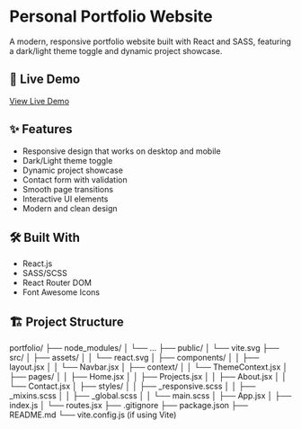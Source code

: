 # Personal Portfolio Website

A modern, responsive portfolio website built with React and SASS, featuring a dark/light theme toggle and dynamic project showcase.

## 🚀 Live Demo

[View Live Demo]( https://doucefleur1.github.io/portfolio/)

## ✨ Features

- Responsive design that works on desktop and mobile
- Dark/Light theme toggle
- Dynamic project showcase
- Contact form with validation
- Smooth page transitions
- Interactive UI elements
- Modern and clean design

## 🛠️ Built With

- React.js
- SASS/SCSS
- React Router DOM
- Font Awesome Icons

## 🏗️ Project Structure
portfolio/
├── node_modules/
│   └── ...
├── public/
│   └── vite.svg
├── src/
│   ├── assets/
│   │   └── react.svg
│   ├── components/
│   │   ├── layout.jsx
│   │   └── Navbar.jsx
│   ├── context/
│   │   └── ThemeContext.jsx
│   ├── pages/
│   │   ├── Home.jsx
│   │   ├── Projects.jsx
│   │   ├── About.jsx
│   │   └── Contact.jsx
│   ├── styles/
│   │   ├── _responsive.scss
│   │   ├── _mixins.scss
│   │   ├── _global.scss
│   │   └── main.scss
│   ├── App.jsx
│   ├── index.js
│   └── routes.jsx
├── .gitignore
├── package.json
├── README.md
└── vite.config.js (if using Vite)
